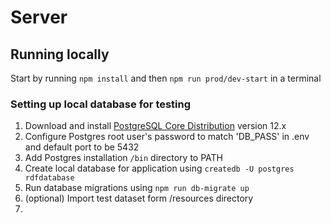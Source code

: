 # Server

## Running locally
Start by running `npm install` and then `npm run prod/dev-start` in a terminal
### Setting up local database for testing
1. Download and install [PostgreSQL Core Distribution](https://www.postgresql.org/download/) version 12.x
2. Configure Postgres root user's password to match 'DB_PASS' in .env and default port to be 5432
3. Add Postgres installation `/bin` directory to PATH
4. Create local database for application using `createdb -U postgres rdfdatabase`
5. Run database migrations using `npm run db-migrate up`
6. (optional) Import test dataset form /resources directory
7. 